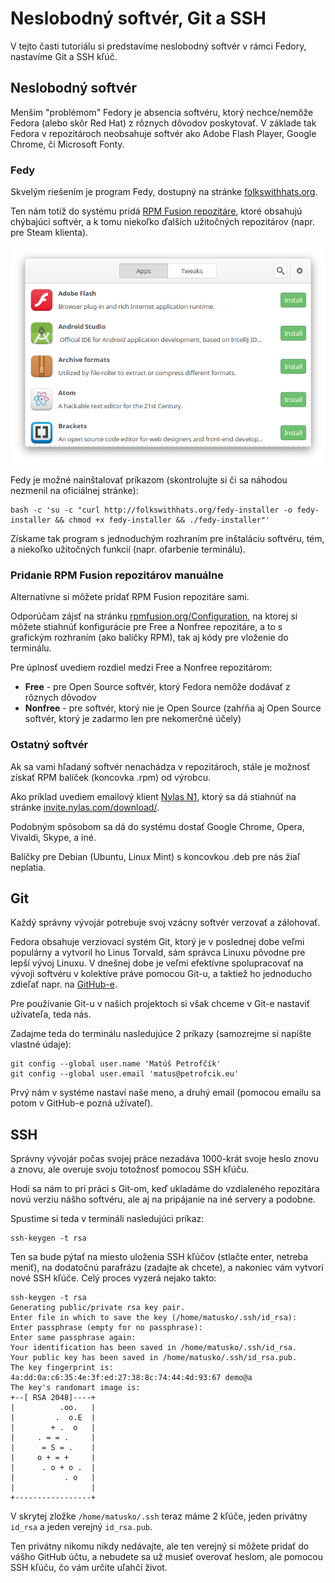 # Neslobodný softvér, Git a SSH

V tejto časti tutoriálu si predstavíme neslobodný softvér v rámci Fedory, nastavíme Git a SSH kľúč.

## Neslobodný softvér

Menším "problémom" Fedory je absencia softvéru, ktorý nechce/nemôže Fedora (alebo skôr Red Hat)
z rôznych dôvodov poskytovať. V základe tak Fedora v repozitároch neobsahuje
softvér ako Adobe Flash Player, Google Chrome, či Microsoft Fonty.

### Fedy

Skvelým riešením je program Fedy, dostupný na stránke [folkswithhats.org](http://folkswithhats.org/).

Ten nám totiž do systému pridá [RPM Fusion repozitáre](http://rpmfusion.org/), ktoré obsahujú chýbajúci
softvér, a k tomu niekoľko ďalších užitočných repozitárov (napr. pre Steam klienta).

![obrazok](images/fedy.png)

Fedy je možné nainštalovať príkazom (skontrolujte si či sa náhodou nezmenil na oficiálnej stránke):

```
bash -c 'su -c "curl http://folkswithhats.org/fedy-installer -o fedy-installer && chmod +x fedy-installer && ./fedy-installer"'
```

Získame tak program s jednoduchým rozhraním pre inštaláciu softvéru, tém, a niekoľko užitočných funkcií (napr. ofarbenie terminálu).

### Pridanie RPM Fusion repozitárov manuálne

Alternatívne si môžete pridať RPM Fusion repozitáre sami.

Odporúčam zájsť na stránku [rpmfusion.org/Configuration](http://rpmfusion.org/Configuration),
na ktorej si môžete stiahnúť konfigurácie pre Free a Nonfree repozitáre, a to s grafickým rozhraním
(ako balíčky RPM), tak aj kódy pre vloženie do terminálu.

Pre úplnosť uvediem rozdiel medzi Free a Nonfree repozitárom:

- **Free** - pre Open Source softvér, ktorý Fedora nemôže dodávať z rôznych dôvodov
- **Nonfree** - pre softvér, ktorý nie je Open Source (zahŕňa aj Open Source softvér, ktorý je zadarmo len pre nekomerčné účely)

### Ostatný softvér

Ak sa vami hľadaný softvér nenachádza v repozitároch, stále je možnosť získať RPM balíček (koncovka .rpm) od výrobcu.

Ako príklad uvediem emailový klient [Nylas N1](https://nylas.com/), ktorý sa dá stiahnúť na stránke [invite.nylas.com/download/](https://invite.nylas.com/download/).

Podobným spôsobom sa dá do systému dostať Google Chrome, Opera, Vivaldi, Skype, a iné.

Balíčky pre Debian (Ubuntu, Linux Mint) s koncovkou .deb pre nás žiaľ neplatia.

## Git

Každý správny vývojár potrebuje svoj vzácny softvér verzovať a zálohovať.

Fedora obsahuje verziovací systém Git, ktorý je v poslednej dobe veľmi populárny a vytvoril ho
Linus Torvald, sám správca Linuxu pôvodne pre lepší vývoj Linuxu. V dnešnej dobe je veľmi efektívne
spolupracovať na vývoji softvéru v kolektíve práve pomocou Git-u, a taktiež ho jednoducho zdieľať
napr. na [GitHub-e](https://github.com).

Pre používanie Git-u v našich projektoch si však chceme v Git-e nastaviť užívateľa, teda nás.

Zadajme teda do terminálu nasledujúce 2 príkazy (samozrejme si napíšte vlastné údaje):

```
git config --global user.name 'Matúš Petrofčík'
git config --global user.email 'matus@petrofcik.eu'
```

Prvý nám v systéme nastaví naše meno, a druhý email (pomocou emailu sa potom v GitHub-e pozná užívateľ).

## SSH

Správny vývojár počas svojej práce nezadáva 1000-krát svoje heslo znovu a znovu,
ale overuje svoju totožnosť pomocou SSH kľúču.

Hodí sa nám to pri práci s Git-om, keď ukladáme do vzdialeného repozitára novú verziu
nášho softvéru, ale aj na pripájanie na iné servery a podobne.

Spustime si teda v termináli nasledujúci príkaz:

```
ssh-keygen -t rsa
```

Ten sa bude pýtať na miesto uloženia SSH kľúčov (stlačte enter, netreba meniť), na dodatočnú parafrázu (zadajte ak chcete),
a nakoniec vám vytvorí nové SSH kľúče. Celý proces vyzerá nejako takto:

```
ssh-keygen -t rsa
Generating public/private rsa key pair.
Enter file in which to save the key (/home/matusko/.ssh/id_rsa):
Enter passphrase (empty for no passphrase):
Enter same passphrase again:
Your identification has been saved in /home/matusko/.ssh/id_rsa.
Your public key has been saved in /home/matusko/.ssh/id_rsa.pub.
The key fingerprint is:
4a:dd:0a:c6:35:4e:3f:ed:27:38:8c:74:44:4d:93:67 demo@a
The key's randomart image is:
+--[ RSA 2048]----+
|          .oo.   |
|         .  o.E  |
|        + .  o   |
|     . = = .     |
|      = S = .    |
|     o + = +     |
|      . o + o .  |
|           . o   |
|                 |
+-----------------+
```

V skrytej zložke `/home/matusko/.ssh` teraz máme 2 kľúče, jeden privátny `id_rsa` a jeden verejný `id_rsa.pub`.

Ten privátny nikomu nikdy nedávajte, ale ten verejný si môžete pridať do vášho GitHub účtu,
a nebudete sa už musieť overovať heslom, ale pomocou SSH kľúču, čo vám určite uľahčí život.
